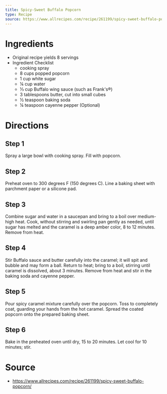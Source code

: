 ```yaml
---
title: Spicy-Sweet Buffalo Popcorn
type: Recipe
source: https://www.allrecipes.com/recipe/261199/spicy-sweet-buffalo-popcorn/
---
```

# Ingredients
- Original recipe yields 8 servings
- Ingredient Checklist
	-   cooking spray 
	-   8 cups popped popcorn 
	-   1 cup white sugar 
	-   ¼ cup water 
	-   ⅓ cup Buffalo wing sauce (such as Frank's®) 
	-   3 tablespoons butter, cut into small cubes 
	-   ½ teaspoon baking soda 
	-   ¼ teaspoon cayenne pepper (Optional)

# Directions
## Step 1
Spray a large bowl with cooking spray. Fill with popcorn.

## Step 2
Preheat oven to 300 degrees F (150 degrees C). Line a baking sheet with parchment paper or a silicone pad.

## Step 3
Combine sugar and water in a saucepan and bring to a boil over medium-high heat. Cook, without stirring and swirling pan gently as needed, until sugar has melted and the caramel is a deep amber color, 8 to 12 minutes. Remove from heat.

## Step 4
Stir Buffalo sauce and butter carefully into the caramel; it will spit and bubble and may form a ball. Return to heat; bring to a boil, stirring until caramel is dissolved, about 3 minutes. Remove from heat and stir in the baking soda and cayenne pepper.

## Step 5
Pour spicy caramel mixture carefully over the popcorn. Toss to completely coat, guarding your hands from the hot caramel. Spread the coated popcorn onto the prepared baking sheet.

## Step 6
Bake in the preheated oven until dry, 15 to 20 minutes. Let cool for 10 minutes; stir.

# Source
- https://www.allrecipes.com/recipe/261199/spicy-sweet-buffalo-popcorn/
